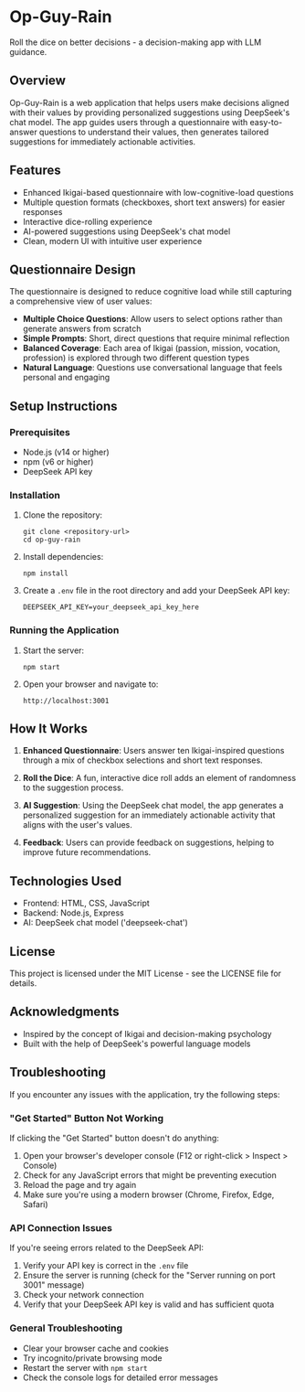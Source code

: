 # Op-Guy-Rain

Roll the dice on better decisions - a decision-making app with LLM guidance.

## Overview

Op-Guy-Rain is a web application that helps users make decisions aligned with their values by providing personalized suggestions using DeepSeek's chat model. The app guides users through a questionnaire with easy-to-answer questions to understand their values, then generates tailored suggestions for immediately actionable activities.

## Features

- Enhanced Ikigai-based questionnaire with low-cognitive-load questions
- Multiple question formats (checkboxes, short text answers) for easier responses
- Interactive dice-rolling experience
- AI-powered suggestions using DeepSeek's chat model
- Clean, modern UI with intuitive user experience

## Questionnaire Design

The questionnaire is designed to reduce cognitive load while still capturing a comprehensive view of user values:

- **Multiple Choice Questions**: Allow users to select options rather than generate answers from scratch
- **Simple Prompts**: Short, direct questions that require minimal reflection
- **Balanced Coverage**: Each area of Ikigai (passion, mission, vocation, profession) is explored through two different question types
- **Natural Language**: Questions use conversational language that feels personal and engaging

## Setup Instructions

### Prerequisites

- Node.js (v14 or higher)
- npm (v6 or higher)
- DeepSeek API key

### Installation

1. Clone the repository:
   ```
   git clone <repository-url>
   cd op-guy-rain
   ```

2. Install dependencies:
   ```
   npm install
   ```

3. Create a `.env` file in the root directory and add your DeepSeek API key:
   ```
   DEEPSEEK_API_KEY=your_deepseek_api_key_here
   ```

### Running the Application

1. Start the server:
   ```
   npm start
   ```

2. Open your browser and navigate to:
   ```
   http://localhost:3001
   ```

## How It Works

1. **Enhanced Questionnaire**: Users answer ten Ikigai-inspired questions through a mix of checkbox selections and short text responses.

2. **Roll the Dice**: A fun, interactive dice roll adds an element of randomness to the suggestion process.

3. **AI Suggestion**: Using the DeepSeek chat model, the app generates a personalized suggestion for an immediately actionable activity that aligns with the user's values.

4. **Feedback**: Users can provide feedback on suggestions, helping to improve future recommendations.

## Technologies Used

- Frontend: HTML, CSS, JavaScript
- Backend: Node.js, Express
- AI: DeepSeek chat model ('deepseek-chat')

## License

This project is licensed under the MIT License - see the LICENSE file for details.

## Acknowledgments

- Inspired by the concept of Ikigai and decision-making psychology
- Built with the help of DeepSeek's powerful language models

## Troubleshooting

If you encounter any issues with the application, try the following steps:

### "Get Started" Button Not Working

If clicking the "Get Started" button doesn't do anything:

1. Open your browser's developer console (F12 or right-click > Inspect > Console)
2. Check for any JavaScript errors that might be preventing execution
3. Reload the page and try again
4. Make sure you're using a modern browser (Chrome, Firefox, Edge, Safari)

### API Connection Issues

If you're seeing errors related to the DeepSeek API:

1. Verify your API key is correct in the `.env` file
2. Ensure the server is running (check for the "Server running on port 3001" message)
3. Check your network connection
4. Verify that your DeepSeek API key is valid and has sufficient quota

### General Troubleshooting

- Clear your browser cache and cookies
- Try incognito/private browsing mode
- Restart the server with `npm start`
- Check the console logs for detailed error messages 